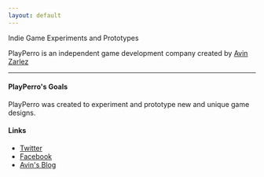 ```yaml
---
layout: default
---
```


<div class="pretty-links">

<div class="lead lead-about">Indie Game Experiments and Prototypes
</div>

PlayPerro is an independent game development company created by [Avin Zarlez](http://www.avinzarlez.com)

---

#### PlayPerro's Goals

PlayPerro was created to experiment and prototype new and unique game designs.

#### Links

- [Twitter](http://twitter.com/PlayPerro)
- [Facebook](http://www.facebook.com/PlayPerro)
- [Avin's Blog](http://www.avinzarlez.com)

</div>

